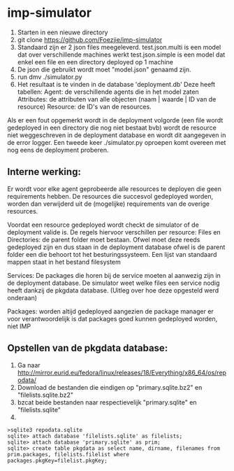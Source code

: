 imp-simulator
=============

1. Starten in een nieuwe directory
2. git clone https://github.com/Foezjie/imp-simulator
3. Standaard zijn er 2 json files meegeleverd. 
      test.json.multi is een model dat over verschillende machines werkt
      test.json.simple is een model dat enkel een file en een directory deployed op 1 machine
4. De json die gebruikt wordt moet "model.json" genaamd zijn.
5. run dmv ./simulator.py
6. Het resultaat is te vinden in de database 'deployment.db'
    Deze heeft tabellen:
      Agent: de verschillende agents die in het model zaten
      Attributes: de attributen van alle objecten (naam | waarde | ID van de resource)
      Resource: de ID's van de resources.
      
Als er een fout opgemerkt wordt in de deployment volgorde (een file wordt gedeployed in een directory die nog niet bestaat bvb) wordt de resource niet weggeschreven in de deployment database en wordt dit aangegeven in de error logger.
Een tweede keer ./simulator.py oproepen komt overeen met nog eens de deployment proberen.

Interne werking:
----------------

Er wordt voor elke agent geprobeerde alle resources te deployen die geen requirements hebben.
De resources die succesvol gedeployed worden, worden dan verwijderd uit de (mogelijke) requirements van de overige resources.

Voordat een resource gedeployed wordt checkt de simulator of de deployment valide is. 
De regels hiervoor verschillen per resource: 
  Files en Directories: de parent folder moet bestaan.
            Ofwel moet deze reeds gedeployed zijn en dus staan in de deployment database
            ofwel is de parent folder een die behoort tot het besturingssysteem.
              Een lijst van standaard mappen staat in het bestand filesystem
              
  Services:
    De packages die horen bij de service moeten al aanwezig zijn in de deployment database.
    De simulator weet welke files een service nodig heeft dankzij de pkgdata database. (Uitleg over hoe deze opgesteld werd onderaan)
    
  Packages: worden altijd gedeployed aangezien de package manager er voor verantwoordelijk is dat packages goed kunnen gedeployed worden, niet IMP

Opstellen van de pkgdata database:
----------------------------------
1. Ga naar http://mirror.eurid.eu/fedora/linux/releases/18/Everything/x86_64/os/repodata/
2. Download de bestanden die eindigen op "primary.sqlite.bz2" en "filelists.sqlite.bz2"
3. bzcat beide bestanden naar respectievelijk "primary.sqlite" en "filelists.sqlite"
4. 
```
>sqlite3 repodata.sqlite
sqlite> attach database 'filelists.sqlite' as filelists;
sqlite> attach database 'primary.sqlite' as prim;
sqlite> create table pkgdata as select name, dirname, filenames from prim.packages, filelists.filelist where packages.pkgKey=filelist.pkgKey;
```


